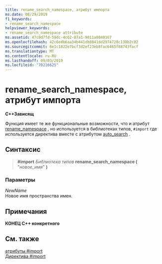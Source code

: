 ```yaml
---
title: rename_search_namespace, атрибут импорта
ms.date: 08/29/2019
f1_keywords:
- rename_search_namespace
helpviewer_keywords:
- rename_search_namespace attribute
ms.assetid: 47c9d7fd-59dc-4c62-87a1-9011a0040167
ms.openlocfilehash: 42c6edb6aa34b441db8041dd2974728c138b2c82
ms.sourcegitcommit: 6e1c1822e7bcf3d2ef23eb8fac6465f88743facf
ms.translationtype: MT
ms.contentlocale: ru-RU
ms.lasthandoff: 09/03/2019
ms.locfileid: "70216625"
---
```

# <a name="rename_search_namespace-import-attribute"></a>rename_search_namespace, атрибут импорта

**C++Зависящ**

Функция имеет те же функциональные возможности, что и атрибут [rename_namespace](../preprocessor/rename-namespace.md) , но используется в библиотеках типов, `#import` где используется директива вместе с атрибутом [auto_search](../preprocessor/auto-search.md) .

## <a name="syntax"></a>Синтаксис

> **#import** *Библиотека типов* **rename_search_namespace (** "*новое_имя*" **)**

### <a name="parameters"></a>Параметры

*NewName*\
Новое имя пространства имен.

## <a name="remarks"></a>Примечания

**КОНЕЦ C++ конкретного**

## <a name="see-also"></a>См. также

[атрибуты #import](../preprocessor/hash-import-attributes-cpp.md)\
[Директива #import](../preprocessor/hash-import-directive-cpp.md)
